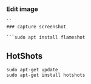 ### Edit image 

```sudo apt install gthumb
``
### capture screenshot 

```sudo apt install flameshot
```

## HotShots

```sudo apt-add-repository ppa:dhor/myway
sudo apt-get update
sudo apt-get install hotshots
```
